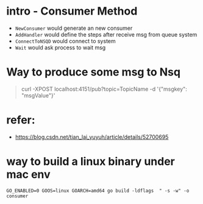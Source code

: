 # intro - Consumer Method
- `NewConsumer` would generate an new consumer
- `AddHandler` would define the steps after receive msg from queue system
- `ConnectToNSQD` would connect to system
- `Wait` would ask process to wait msg

# Way to produce some msg to Nsq
> curl -XPOST localhost:4151/pub?topic=TopicName -d '{"msgkey": "msgValue"}'

# refer:
- https://blog.csdn.net/tian_lai_yuyuh/article/details/52700695

# way to build a linux binary under mac env
`GO_ENABLED=0 GOOS=linux GOARCH=amd64 go build -ldflags  " -s -w" -o consumer`
